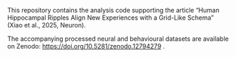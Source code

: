 This repository contains the analysis code supporting the article “Human Hippocampal Ripples Align New Experiences with a Grid-Like Schema” (Xiao et al., 2025, Neuron).

The accompanying processed neural and behavioural datasets are available on Zenodo: https://doi.org/10.5281/zenodo.12794279
.